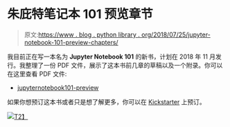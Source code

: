 # 朱庇特笔记本 101 预览章节

> 原文:[https://www . blog . python library . org/2018/07/25/jupyter-notebook-101-preview-chapters/](https://www.blog.pythonlibrary.org/2018/07/25/jupyter-notebook-101-preview-chapters/)

我目前正在写一本名为 **Jupyter Notebook 101** 的新书，计划在 2018 年 11 月发行。我整理了一份 PDF 文件，展示了这本书前几章的草稿以及一个附录。你可以在这里查看 PDF 文件:

*   [jupyternotebook101-preview](https://www.dropbox.com/s/4pxzekhyita1t6m/jupyternotebook101-preview.pdf?dl=0)

如果你想预订这本书或者只是想了解更多，你可以在 [Kickstarter](https://www.kickstarter.com/projects/34257246/jupyter-notebook-101) 上预订。

[![](../Images/ebd7fa5c4b7408fdd4876e3df233704b.png)T2】](https://www.kickstarter.com/projects/34257246/jupyter-notebook-101)